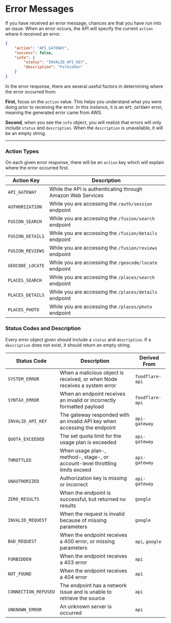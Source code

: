 Error Messages
===============
If you have received an error message, chances are that you have run into an issue. When an error occurs, the API will specify the current `action` where it received an error.

```json
{
    "action": "API_GATEWAY",
    "success": false,
    "info": {
        "status": "INVALID_API_KEY",
        "description": "Forbidden"
    }
}
```

In the error response, there are several useful factors in determining where the error occurred from:

__First__, focus on the `action` value. This helps you understand what you were doing prior to receiving the error. In this instance, it is an `API_GATEWAY` error, meaning the generated error came from AWS.

__Second__, when you see the `info` object, you will realize that errors will only include `status` and `description`. When the `description` is unavailable, it will be an empty string.

---

### Action Types
On each given error response, there will be an `action` key which will explain where the error occurred first.

| Action Key       | Description                                                 |
|------------------|-------------------------------------------------------------|
| `API_GATEWAY`    | While the API is authenticating through Amazon Web Services |
| `AUTHORIZATION`  | While you are accessing the `/auth/session` endpoint        |
| `FUSION_SEARCH`  | While you are accessing the `/fusion/search` endpoint       |
| `FUSION_DETAILS` | While you are accessing the `/fusion/details` endpoint      |
| `FUSION_REVIEWS` | While you are accessing the `/fusion/reviews` endpoint      |
| `GEOCODE_LOCATE` | While you are accessing the `/geocode/locate` endpoint      |
| `PLACES_SEARCH`  | While you are accessing the `/places/search` endpoint       |
| `PLACES_DETAILS` | While you are accessing the `/places/details` endpoint      |
| `PLACES_PHOTO`   | While you are accessing the `/places/photo` endpoint        |

### Status Codes and Description
Every error object given should include a `status` and `description`. If a `description` does not exist, it should return an empty string.

| Status Code          | Description                                                                  | Derived From    |
|----------------------|------------------------------------------------------------------------------|-----------------|
| `SYSTEM_ERROR`       | When a malicious object is received, or when Node receives a system error    | `foodflare-api` |
| `SYNTAX_ERROR`       | When an endpoint receives an invalid or incorrectly formatted payload        | `foodflare-api` |
| `INVALID_API_KEY`    | The gateway responded with an invalid API key when accessing the endpoint    | `api-gateway`   |
| `QUOTA_EXCEEDED`     | The set quota limit for the usage plan is exceeded                           | `api-gateway`   |
| `THROTTLED`          | When usage plan-, method-, stage-, or account-level throttling limits exceed | `api-gateway`   |
| `UNAUTHORIZED`       | Authorization key is missing or incorrect                                    | `api-gateway`   |
| `ZERO_RESULTS`       | When the endpoint is successful, but returned no results                     | `google`        |
| `INVALID_REQUEST`    | When the request is invalid because of missing parameters                    | `google`        |
| `BAD_REQUEST`        | When the endpoint receives a 400 error, or missing parameters                | `api`, `google` |
| `FORBIDDEN`          | When the endpoint receives a 403 error                                       | `api`           |
| `NOT_FOUND`          | When the endpoint receives a 404 error                                       | `api`           |
| `CONNECTION_REFUSED` | The endpoint has a network issue and is unable to retrieve the source        | `api`           |
| `UNKNOWN_ERROR`      | An unknown server is occurred                                                | `api`           |
